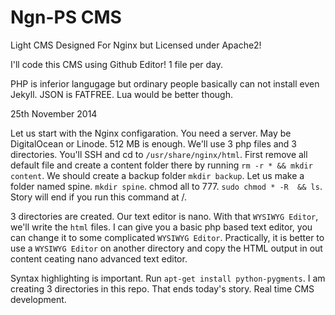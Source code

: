 Ngn-PS CMS
=========

Light CMS Designed For Nginx but Licensed under Apache2! 

I'll code this CMS using Github Editor! 1 file per day. 

PHP is inferior langugage but ordinary people basically can not install even Jekyll. JSON is FATFREE. Lua would be better though.

25th November 2014

Let us start with the Nginx configaration. You need a server. May be DigitalOcean or Linode. 512 MB is enough. We'll use 3 php files and 3 directories. You'll SSH and cd to `/usr/share/nginx/html`. First remove all default file and create a content folder there by running `rm -r * && mkdir content`. We should create a backup folder `mkdir backup`. Let us make a folder named spine. `mkdir spine`. chmod all to 777. `sudo chmod * -R  && ls`. Story will end if you run this command at /. 

3 directories are created. Our text editor is nano. With that `WYSIWYG Editor`, we'll write the `html` files. I can give you a basic php based text editor, you can change it to some complicated `WYSIWYG Editor`. Practically, it is better to use a `WYSIWYG Editor` on another directory and copy the HTML output in out content ceating nano advanced text editor.

Syntax highlighting is important. Run `apt-get install python-pygments`. I am creating 3 directories in this repo. That ends today's story. Real time CMS development.

